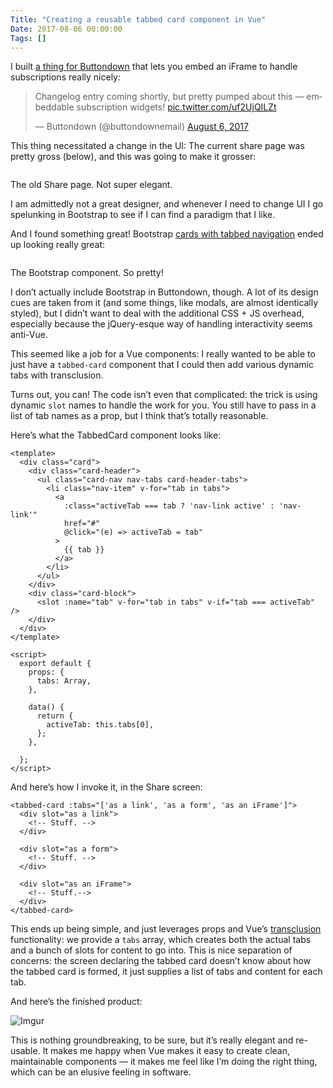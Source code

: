 ```yaml
---
Title: "Creating a reusable tabbed card component in Vue"
Date: 2017-08-06 00:00:00
Tags: []
---
```


<p>I built <a href="https://buttondown.email">a thing for Buttondown</a> that lets you embed an iFrame to handle subscriptions really nicely:</p>


<p></p>
<blockquote class="twitter-tweet" data-lang="en"><p dir="ltr" lang="en">Changelog entry coming shortly, but pretty pumped about this — embeddable subscription widgets! <a href="https://t.co/uf2UjQILZt">pic.twitter.com/uf2UjQILZt</a></p>— Buttondown (@buttondownemail) <a href="https://twitter.com/buttondownemail/status/894236850767843328">August 6, 2017</a></blockquote>


<script async="" charset="utf-8" src="//platform.twitter.com/widgets.js"></script>


<!--more-->

<p>
This thing necessitated a change in the UI: The current share page was pretty gross (below), and this was going to make it grosser:</p>


<p><img alt="" src="http://i.imgur.com/Z7UvPM0.png"/>
<figcaption>The old Share page.  Not super elegant. </figcaption></p>


<p>I am admittedly not a great designer, and whenever I need to change UI I go spelunking in Bootstrap to see if I can find a paradigm that I like.</p>


<p>And I found something great! Bootstrap <a href="https://v4-alpha.getbootstrap.com/components/card/#navigation">cards with tabbed navigation</a> ended up looking really great:</p>


<p><img alt="" src="http://i.imgur.com/UHwvE4b.png"/>
<figcaption>The Bootstrap component. So pretty!</figcaption></p>


<p>I don’t actually include Bootstrap in Buttondown, though. A lot of its design cues are taken from it (and some things, like modals, are almost identically styled), but I didn’t want to deal with the additional CSS + JS overhead, especially because the jQuery-esque way of handling interactivity seems anti-Vue.</p>


<p>This seemed like a job for a Vue components: I really wanted to be able to just have a <code>tabbed-card</code> component that I could then add various dynamic tabs with transclusion.</p>


<p>Turns out, you can!  The code isn’t even that complicated: the trick is using dynamic <code>slot</code> names to handle the work for you.  You still have to pass in a list of tab names as a prop, but I think that’s totally reasonable.</p>


<p>Here’s what the TabbedCard component looks like:</p>


<pre><code>&lt;template&gt;
  &lt;div class="card"&gt;
    &lt;div class="card-header"&gt;
      &lt;ul class="card-nav nav-tabs card-header-tabs"&gt;
        &lt;li class="nav-item" v-for="tab in tabs"&gt;
          &lt;a
            :class="activeTab === tab ? 'nav-link active' : 'nav-link'"
            href="#"
            @click="(e) =&gt; activeTab = tab"
          &gt;
            {{ tab }}
          &lt;/a&gt;
        &lt;/li&gt;
      &lt;/ul&gt;
    &lt;/div&gt;
    &lt;div class="card-block"&gt;
      &lt;slot :name="tab" v-for="tab in tabs" v-if="tab === activeTab" /&gt;
    &lt;/div&gt;
  &lt;/div&gt;
&lt;/template&gt;

&lt;script&gt;
  export default {
    props: {
      tabs: Array,
    },

    data() {
      return {
        activeTab: this.tabs[0],
      };
    },

  };
&lt;/script&gt;
</code></pre>


<p>And here’s how I invoke it, in the Share screen:</p>


<pre><code>&lt;tabbed-card :tabs="['as a link', 'as a form', 'as an iFrame']"&gt;
  &lt;div slot="as a link"&gt;
    &lt;!-- Stuff. --&gt;
  &lt;/div&gt;

  &lt;div slot="as a form"&gt;
    &lt;!-- Stuff. --&gt;
  &lt;/div&gt;

  &lt;div slot="as an iFrame"&gt;
    &lt;!-- Stuff.--&gt;
  &lt;/div&gt;
&lt;/tabbed-card&gt;
</code></pre>


<p>This ends up being simple, and just leverages props and Vue’s <a href="https://vuejs.org/v2/guide/components.html#Content-Distribution-with-Slots">transclusion</a> functionality: we provide a <code>tabs</code> array, which creates both the actual tabs and a bunch of slots for content to go into.  This is nice separation of concerns: the screen declaring the tabbed card doesn’t know about how the tabbed card is formed, it just supplies a list of tabs and content for each tab.</p>


<p>And here’s the finished product:</p>


<p><img alt="Imgur" src="http://i.imgur.com/izAcy6J.gif"/></p>


<p>This is nothing groundbreaking, to be sure, but it’s really elegant and re-usable.  It makes me happy when Vue makes it easy to create clean, maintainable components — it makes me feel like I’m doing the right thing, which can be an elusive feeling in software.</p>
	